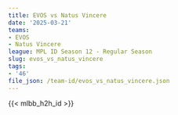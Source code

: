 ```yaml
---
title: EVOS vs Natus Vincere
date: '2025-03-21'
teams:
- EVOS
- Natus Vincere
league: MPL ID Season 12 - Regular Season
slug: evos_vs_natus_vincere
tags:
- '46'
file_json: /team-id/evos_vs_natus_vincere.json
---
```


{{< mlbb_h2h_id >}}
